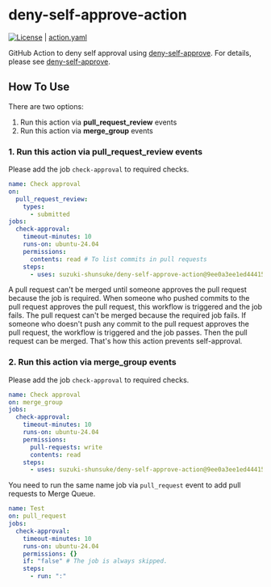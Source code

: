 # deny-self-approve-action

[![License](http://img.shields.io/badge/license-mit-blue.svg?style=flat-square)](https://raw.githubusercontent.com/suzuki-shunsuke/deny-self-approve-action/main/LICENSE) | [action.yaml](action.yaml)

GitHub Action to deny self approval using [deny-self-approve](https://github.com/suzuki-shunsuke/deny-self-approve).
For details, please see [deny-self-approve](https://github.com/suzuki-shunsuke/deny-self-approve).

## How To Use

There are two options:

1. Run this action via **pull_request_review** events
1. Run this action via **merge_group** events

### 1. Run this action via **pull_request_review** events

Please add the job `check-approval` to required checks.

```yaml
name: Check approval
on:
  pull_request_review:
    types:
      - submitted
jobs:
  check-approval:
    timeout-minutes: 10
    runs-on: ubuntu-24.04
    permissions:
      contents: read # To list commits in pull requests
    steps:
      - uses: suzuki-shunsuke/deny-self-approve-action@9ee0a3ee1ed44415a065b05291560487c7847db3 # v0.2.0
```

A pull request can't be merged until someone approves the pull request because the job is required.
When someone who pushed commits to the pull request approves the pull request, this workflow is triggered and the job fails.
The pull request can't be merged because the required job fails.
If someone who doesn't push any commit to the pull request approves the pull request, the workflow is triggered and the job passes.
Then the pull request can be merged.
That's how this action prevents self-approval.

### 2. Run this action via **merge_group** events

Please add the job `check-approval` to required checks.

```yaml
name: Check approval
on: merge_group
jobs:
  check-approval:
    timeout-minutes: 10
    runs-on: ubuntu-24.04
    permissions:
      pull-requests: write
      contents: read
    steps:
      - uses: suzuki-shunsuke/deny-self-approve-action@9ee0a3ee1ed44415a065b05291560487c7847db3 # v0.2.0
```

You need to run the same name job via `pull_request` event to add pull requests to Merge Queue.

```yaml
name: Test
on: pull_request
jobs:
  check-approval:
    timeout-minutes: 10
    runs-on: ubuntu-24.04
    permissions: {}
    if: "false" # The job is always skipped.
    steps:
      - run: ":"
```
